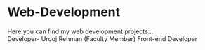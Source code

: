 # Web-Development
Here you can find my web development projects...
<br>
Developer- Urooj Rehman (Faculty Member)
Front-end Developer
